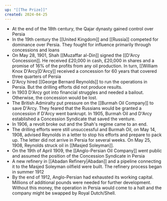 ```yaml
---
up: "[[The Prize]]"
created: 2024-04-25
---
```

- At the end of the 18th century, the Qajar dynasty gained control over Persia
- In the 19th century the [[United Kingdom]] and [[Russia]] competed for dominance over Persia. They fought for influence primarily through concessions and loans
- On May 28, 1901, Shah [[Muzaffar al-Din]] signed the [[D'Arcy Concession]]. He received £20,000 in cash, £20,000 in shares and a promise of 16% of the profits from any oil production. In turn, [[William Knox D'Arcy|D'Arcy]] received a concession for 60 years that covered three quarters of Persia
- D'Arcy hired [[George Bernard Reynolds]] to run the operations in Persia. But the drilling efforts did not produce results.
- In 1903 D'Arcy got into financial struggles and needed a bailout. Otherwise, the concession would be lost.
- The British Admiralty put pressure on the [[Burmah Oil Company]] to save D'Arcy. They feared that the Russians would be granted a concession if D'Arcy went bankrupt. In 1905, Burmah Oil and D'Arcy established a Concession Syndicate that saved the venture.
- In 1906, a revolt broke out and the Shah's regime came to an end. 
- The drilling efforts were still unsuccessful and Burmah Oil, on May 14, 1908, advised Reynolds in a letter to stop his efforts and prepare to pack up. The letter did not arrive in Persia for several weeks. On May 25, 1908, Reynolds struck oil in [[Masjed Soleyman]].
-  On the 19th of April 1909, the [[Anglo-Persian Oil Company]] went public and assumed the position of the Concession Syndicate in Persia
- A new refinery in [[Abadan Refinery|Abadan]] and a pipeline connecting it to the Masjed Soleyman oilfield were built. The refinery process began in summer 1912
- By the end of 1912, Anglo-Persian had exhausted its working capital. Millions of additional pounds were needed for further development. Without this money, the operation in Persia would come to a halt and the company might be swapped by Royal Dutch/Shell.
